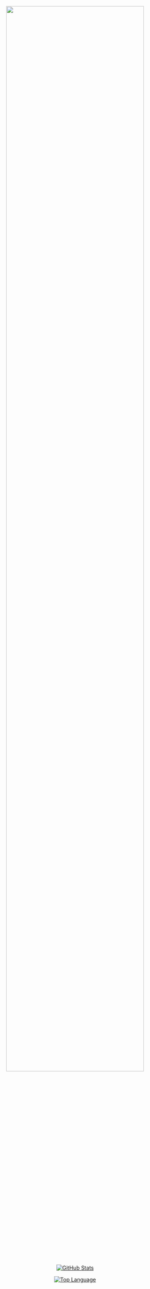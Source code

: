 <p align="center">
    <a href="https://www.deviantart.com/13andi01/art/Welcome-from-Violet-Evergarden-V-2-871656961">
        <img src="https://images-wixmp-ed30a86b8c4ca887773594c2.wixmp.com/f/1e66b7e7-6690-440a-a71b-826e8081974a/deeymtd-db7e8559-da97-4755-8c47-59b3da3df0fe.png/v1/fill/w_1280,h_447,strp/welcome_from_violet_evergarden_v_2_by_13andi01_deeymtd-fullview.png?token=eyJ0eXAiOiJKV1QiLCJhbGciOiJIUzI1NiJ9.eyJzdWIiOiJ1cm46YXBwOiIsImlzcyI6InVybjphcHA6Iiwib2JqIjpbW3siaGVpZ2h0IjoiPD00NDciLCJwYXRoIjoiXC9mXC8xZTY2YjdlNy02NjkwLTQ0MGEtYTcxYi04MjZlODA4MTk3NGFcL2RlZXltdGQtZGI3ZTg1NTktZGE5Ny00NzU1LThjNDctNTliM2RhM2RmMGZlLnBuZyIsIndpZHRoIjoiPD0xMjgwIn1dXSwiYXVkIjpbInVybjpzZXJ2aWNlOmltYWdlLm9wZXJhdGlvbnMiXX0.QKyDYc0ZK-VrwhmE5f5J6GKSXrtUOENJkb0W02QE9QA" width="85%">
    </a>
</p>

<p align="center">
    <a href="#">
        <img alt="GitHub Stats" src="https://github-readme-stats.vercel.app/api?username=13atm01&show_icons=true&hide_border=true&icon_color=25A8E1&title_color=8727D8&text_color=3B4252"/>
    </a>
</p>

<p align="center">
    <a href="#">
        <img alt="Top Language" src="https://github-readme-stats.vercel.app/api/top-langs/?username=13atm01&hide=html,&hide_border=true&title_color=8727D8&text_color=3B4252"/>
    </a>
</p>
